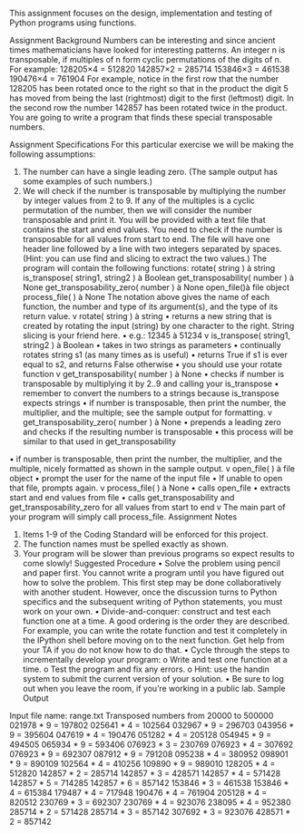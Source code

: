 This assignment focuses on the design, implementation and testing of Python programs using functions.

Assignment Background
Numbers can be interesting and since ancient times mathematicians have looked for interesting patterns. An integer n is transposable, if multiples of n form cyclic permutations of the digits of
n. For example:
128205×4 = 512820 
142857×2 = 285714 
153846×3 = 461538 
190476×4 = 761904
For example, notice in the first row that the number 128205 has been rotated once to the right so that in the product the digit 5 has moved from being the last (rightmost) digit to the first (leftmost) digit. In the second row the number 142857 has been rotated twice in the product. You are going to write a program that finds these special transposable numbers.

Assignment Specifications
For this particular exercise we will be making the following assumptions:
1. The number can have a single leading zero. (The sample output has some examples of such numbers.)
2. We will check if the number is transposable by multiplying the number by integer values from 2 to 9. If any of the multiples is a cyclic permutation of the number, then we will consider the number transposable and print it.
You will be provided with a text file that contains the start and end values. You need to check if the number is transposable for all values from start to end. The file will have one header line followed by a line with two integers separated by spaces. (Hint: you can use find and slicing to extract the two values.)
The program will contain the following functions:
rotate( string ) à string
is_transpose( string1, string2 ) à Boolean get_transposability( number ) à None get_transposability_zero( number ) à None open_file()à file object
process_file( ) à None
The notation above gives the name of each function, the number and type of its argument(s), and the type of its return value.
v rotate( string ) à string
• returns a new string that is created by rotating the input (string) by one character to the right. String slicing is your friend here.
• e.g.: 12345 à 51234
v is_transpose( string1, string2 ) à Boolean
• takes in two strings as parameters
• continually rotates string s1 (as many times as is useful)
• returns True if s1 is ever equal to s2, and returns False otherwise
• you should use your rotate function
v get_transposability( number ) à None
• checks if number is transposable by multiplying it by 2..9 and calling your is_transpose
• remember to convert the numbers to a strings because is_transpose expects strings
• if number is transposable, then print the number, the multiplier, and the multiple;
see the sample output for formatting.
v get_transposability_zero( number ) à None
• prepends a leading zero and checks if the resulting number is transposable
• this process will be similar to that used in get_transposability

• if number is transposable, then print the number, the multiplier, and the multiple, nicely formatted as shown in the sample output.
v open_file( ) à file object
• prompt the user for the name of the input file
• If unable to open that file, prompts again.
v process_file( ) à None
• calls open_file
• extracts start and end values from file
• calls get_transposability and get_transposability_zero for all values from start
to end
v The main part of your program will simply call process_file.
Assignment Notes
1. Items 1-9 of the Coding Standard will be enforced for this project.
2. The function names must be spelled exactly as shown.
3. Your program will be slower than previous programs so expect results to come slowly! Suggested Procedure
• Solve the problem using pencil and paper first. You cannot write a program until you have figured out how to solve the problem. This first step may be done collaboratively with another student. However, once the discussion turns to Python specifics and the subsequent writing of Python statements, you must work on your own.
• Divide-and-conquer: construct and test each function one at a time. A good ordering is the order they are described. For example, you can write the rotate function and test it completely in the IPython shell before moving on to the next function. Get help from your TA if you do not know how to do that.
• Cycle through the steps to incrementally develop your program:
o Write and test one function at a time.
o Test the program and fix any errors.
o Hint: use the handin system to submit the current version of your solution.
• Be sure to log out when you leave the room, if you’re working in a public lab. Sample Output

Input file name: range.txt
Transposed numbers from 20000 to 500000
    021978 * 9 = 197802
    025641 * 4 = 102564
    032967 * 9 = 296703
    043956 * 9 = 395604
    047619 * 4 = 190476
    051282 * 4 = 205128
    054945 * 9 = 494505
    065934 * 9 = 593406
    076923 * 3 = 230769
    076923 * 4 = 307692
    076923 * 9 = 692307
    087912 * 9 = 791208
    095238 * 4 = 380952
    098901 * 9 = 890109
    102564 * 4 = 410256
    109890 * 9 = 989010
    128205 * 4 = 512820
    142857 * 2 = 285714
    142857 * 3 = 428571
    142857 * 4 = 571428
    142857 * 5 = 714285
    142857 * 6 = 857142
    153846 * 3 = 461538
    153846 * 4 = 615384
    179487 * 4 = 717948
    190476 * 4 = 761904
    205128 * 4 = 820512
    230769 * 3 = 692307
    230769 * 4 = 923076
    238095 * 4 = 952380
    285714 * 2 = 571428
    285714 * 3 = 857142
    307692 * 3 = 923076
    428571 * 2 = 857142
